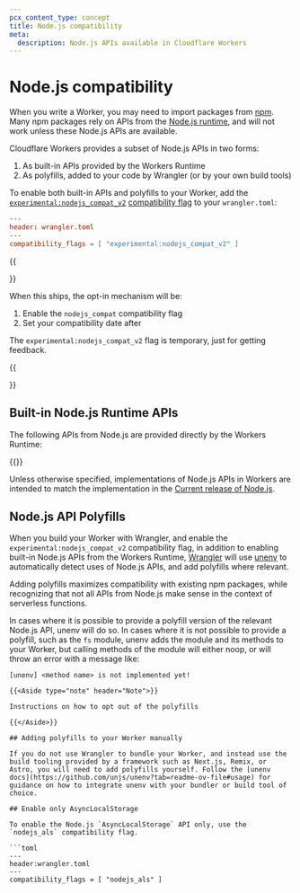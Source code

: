 ```yaml
---
pcx_content_type: concept
title: Node.js compatibility
meta:
  description: Node.js APIs available in Cloudflare Workers
---
```


# Node.js compatibility

When you write a Worker, you may need to import packages from [npm](https://www.npmjs.com/). Many npm packages rely on APIs from the [Node.js runtime](https://nodejs.org/en/about), and will not work unless these Node.js APIs are available.

Cloudflare Workers provides a subset of Node.js APIs in two forms:

1. As built-in APIs provided by the Workers Runtime
2. As polyfills, added to your code by Wrangler (or by your own build tools)

To enable both built-in APIs and polyfills to your Worker, add the [`experimental:nodejs_compat_v2`](/workers/configuration/compatibility-dates/#nodejs-compatibility-flag) [compatibility flag](/workers/configuration/compatibility-dates/#nodejs-compatibility-flag) to your `wrangler.toml`:

```toml
---
header: wrangler.toml
---
compatibility_flags = [ "experimental:nodejs_compat_v2" ]
```

{{<Aside type="note" header="Note">}}

When this ships, the opt-in mechanism will be:

1. Enable the `nodejs_compat` compatibility flag
2. Set your compatibility date after <date>

The `experimental:nodejs_compat_v2` flag is temporary, just for getting feedback.

{{</Aside>}}

## Built-in Node.js Runtime APIs

The following APIs from Node.js are provided directly by the Workers Runtime:

{{<directory-listing>}}

Unless otherwise specified, implementations of Node.js APIs in Workers are intended to match the implementation in the [Current release of Node.js](https://github.com/nodejs/release#release-schedule).

## Node.js API Polyfills

When you build your Worker with Wrangler, and enable the `experimental:nodejs_compat_v2` compatibility flag, in addition to enabling built-in Node.js APIs from the Workers Runtime, [Wrangler](/workers/wrangler/) will use [unenv](https://github.com/unjs/unenv) to automatically detect uses of Node.js APIs, and add polyfills where relevant.

Adding polyfills maximizes compatibility with existing npm packages, while recognizing that not all APIs from Node.js make sense in the context of serverless functions.

In cases where it is possible to provide a polyfill version of the relevant Node.js API, unenv will do so. In cases where it is not possible to provide a polyfill, such as the `fs` module, unenv adds the module and its methods to your Worker, but calling methods of the module will either noop, or will throw an error with a message like:

```
[unenv] <method name> is not implemented yet!

{{<Aside type="note" header="Note">}}

Instructions on how to opt out of the polyfills

{{</Aside>}}

## Adding polyfills to your Worker manually

If you do not use Wrangler to bundle your Worker, and instead use the build tooling provided by a framework such as Next.js, Remix, or Astro, you will need to add polyfills yourself. Follow the [unenv docs](https://github.com/unjs/unenv?tab=readme-ov-file#usage) for guidance on how to integrate unenv with your bundler or build tool of choice.

## Enable only AsyncLocalStorage

To enable the Node.js `AsyncLocalStorage` API only, use the `nodejs_als` compatibility flag.

```toml
---
header:wrangler.toml
---
compatibility_flags = [ "nodejs_als" ]
```
